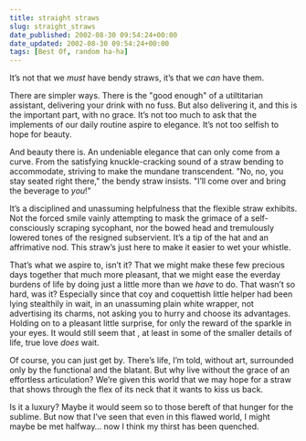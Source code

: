 ```yaml
---
title: straight straws
slug: straight_straws
date_published: 2002-08-30 09:54:24+00:00
date_updated: 2002-08-30 09:54:24+00:00
tags: [Best Of, random ha-ha]
---
```

It’s not that we *must* have bendy straws, it’s that we *can* have them.

There are simpler ways. There is the "good enough" of a utiltitarian assistant, delivering your drink with no fuss. But also delivering it, and this is the important part, with no grace. It’s not too much to ask that the implements of our daily routine aspire to elegance. It’s not too selfish to hope for beauty.

And beauty there is. An undeniable elegance that can only come from a curve. From the satisfying knuckle-cracking sound of a straw bending to accommodate, striving to make the mundane transcendent. "No, no, you stay seated right there," the bendy straw insists. "I’ll come over and bring the beverage to *you*!"

It’s a disciplined and unassuming helpfulness that the flexible straw exhibits. Not the forced smile vainly attempting to mask the grimace of a self-consciously scraping sycophant, nor the bowed head and tremulously lowered tones of the resigned subservient. It’s a tip of the hat and an affrimative nod. This straw’s just here to make it easier to wet your whistle.

That’s what we aspire to, isn’t it? That we might make these few precious days together that much more pleasant, that we might ease the everday burdens of life by doing just a little more than we *have* to do. That wasn’t so hard, was it? Especially since that coy and coquettish little helper had been lying stealthily in wait, in an unassuming plain white wrapper, not advertising its charms, not asking you to hurry and choose its advantages. Holding on to a pleasant little surprise, for only the reward of the sparkle in your eyes. It would still seem that , at least in some of the smaller details of life, true love *does* wait.

Of course, you can just get by. There’s life, I’m told, without art, surrounded only by the functional and the blatant. But why live without the grace of an effortless articulation? We’re given this world that we may hope for a straw that shows through the flex of its neck that it wants to kiss us back.

Is it a luxury? Maybe it would seem so to those bereft of that hunger for the sublime. But now that I’ve seen that even in this flawed world, I might maybe be met halfway… now I think my thirst has been quenched.

